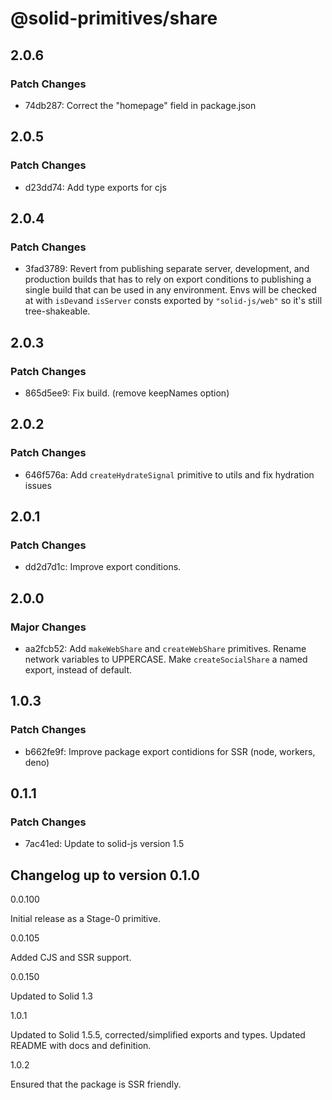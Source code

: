 # @solid-primitives/share

## 2.0.6

### Patch Changes

- 74db287: Correct the "homepage" field in package.json

## 2.0.5

### Patch Changes

- d23dd74: Add type exports for cjs

## 2.0.4

### Patch Changes

- 3fad3789: Revert from publishing separate server, development, and production builds that has to rely on export conditions
  to publishing a single build that can be used in any environment.
  Envs will be checked at with `isDev`and `isServer` consts exported by `"solid-js/web"` so it's still tree-shakeable.

## 2.0.3

### Patch Changes

- 865d5ee9: Fix build. (remove keepNames option)

## 2.0.2

### Patch Changes

- 646f576a: Add `createHydrateSignal` primitive to utils and fix hydration issues

## 2.0.1

### Patch Changes

- dd2d7d1c: Improve export conditions.

## 2.0.0

### Major Changes

- aa2fcb52: Add `makeWebShare` and `createWebShare` primitives. Rename network variables to UPPERCASE. Make `createSocialShare` a named export, instead of default.

## 1.0.3

### Patch Changes

- b662fe9f: Improve package export contidions for SSR (node, workers, deno)

## 0.1.1

### Patch Changes

- 7ac41ed: Update to solid-js version 1.5

## Changelog up to version 0.1.0

0.0.100

Initial release as a Stage-0 primitive.

0.0.105

Added CJS and SSR support.

0.0.150

Updated to Solid 1.3

1.0.1

Updated to Solid 1.5.5, corrected/simplified exports and types. Updated README with docs and definition.

1.0.2

Ensured that the package is SSR friendly.
